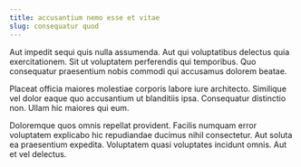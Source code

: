 ```yaml
---
title: accusantium nemo esse et vitae
slug: consequatur quod
---
```


Aut impedit sequi quis nulla assumenda. Aut qui voluptatibus delectus quia exercitationem. Sit ut voluptatem perferendis qui temporibus. Quo consequatur praesentium nobis commodi qui accusamus dolorem beatae.

Placeat officia maiores molestiae corporis labore iure architecto. Similique vel dolor eaque quo accusantium ut blanditiis ipsa. Consequatur distinctio non. Ullam hic maiores qui eum.

Doloremque quos omnis repellat provident. Facilis numquam error voluptatem explicabo hic repudiandae ducimus nihil consectetur. Aut soluta ea praesentium expedita. Voluptatem quasi voluptates incidunt omnis. Aut et vel delectus.
